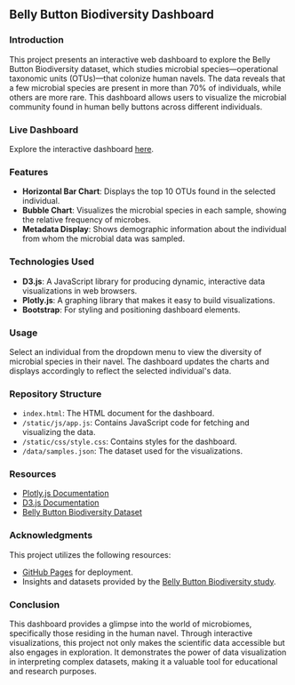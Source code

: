 ## Belly Button Biodiversity Dashboard

### Introduction
This project presents an interactive web dashboard to explore the Belly Button Biodiversity dataset, which studies microbial species—operational taxonomic units (OTUs)—that colonize human navels. The data reveals that a few microbial species are present in more than 70% of individuals, while others are more rare. This dashboard allows users to visualize the microbial community found in human belly buttons across different individuals.

### Live Dashboard
Explore the interactive dashboard [here](https://la220385.github.io/belly-button-challenge/).

### Features
- **Horizontal Bar Chart**: Displays the top 10 OTUs found in the selected individual.
- **Bubble Chart**: Visualizes the microbial species in each sample, showing the relative frequency of microbes.
- **Metadata Display**: Shows demographic information about the individual from whom the microbial data was sampled.

### Technologies Used
- **D3.js**: A JavaScript library for producing dynamic, interactive data visualizations in web browsers.
- **Plotly.js**: A graphing library that makes it easy to build visualizations.
- **Bootstrap**: For styling and positioning dashboard elements.

### Usage
Select an individual from the dropdown menu to view the diversity of microbial species in their navel. The dashboard updates the charts and displays accordingly to reflect the selected individual's data.

### Repository Structure
- `index.html`: The HTML document for the dashboard.
- `/static/js/app.js`: Contains JavaScript code for fetching and visualizing the data.
- `/static/css/style.css`: Contains styles for the dashboard.
- `/data/samples.json`: The dataset used for the visualizations.

### Resources
- [Plotly.js Documentation](https://plotly.com/javascript/)
- [D3.js Documentation](https://d3js.org/)
- [Belly Button Biodiversity Dataset](https://static.bc-edx.com/data/dl-1-2/m14/lms/starter/samples.json)

### Acknowledgments
This project utilizes the following resources:
- [GitHub Pages](https://pages.github.com/) for deployment.
- Insights and datasets provided by the [Belly Button Biodiversity study](http://robdunnlab.com/projects/belly-button-biodiversity/results-and-data/).

### Conclusion
This dashboard provides a glimpse into the world of microbiomes, specifically those residing in the human navel. Through interactive visualizations, this project not only makes the scientific data accessible but also engages in exploration. It demonstrates the power of data visualization in interpreting complex datasets, making it a valuable tool for educational and research purposes.

